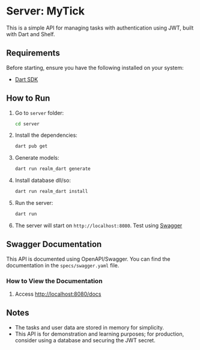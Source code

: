 # Server: MyTick

This is a simple API for managing tasks with authentication using JWT, built with Dart and Shelf.

## Requirements

Before starting, ensure you have the following installed on your system:

- [Dart SDK](https://dart.dev/get-dart)

## How to Run

1. Go to `server` folder:
   ```bash
   cd server
   ```

2. Install the dependencies:
   ```bash
   dart pub get
   ```

3. Generate models:
   ```bash
   dart run realm_dart generate

4. Install database dll/so:
   ```bash
   dart run realm_dart install
   ```

5. Run the server:
   ```bash
   dart run
   ```

6. The server will start on `http://localhost:8080`. Test using [Swagger](http://localhost:8080)


## Swagger Documentation

This API is documented using OpenAPI/Swagger. You can find the documentation in the `specs/swagger.yaml` file.

### How to View the Documentation

1. Access [http://localhost:8080/docs](http://localhost:8080/docs)


## Notes

- The tasks and user data are stored in memory for simplicity.
- This API is for demonstration and learning purposes; for production, consider using a database and securing the JWT secret.

